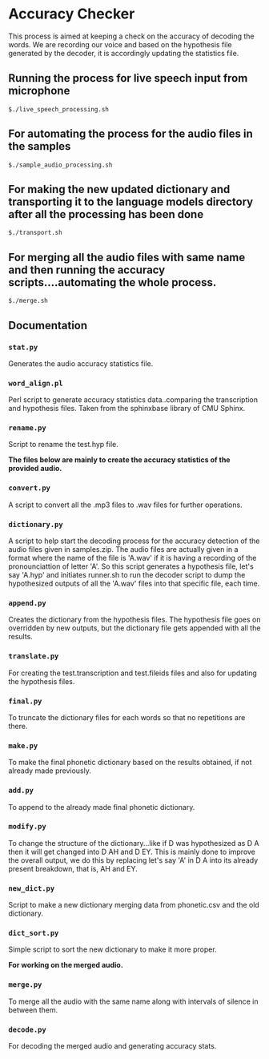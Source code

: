 # Accuracy Checker

This process is aimed at keeping a check on the accuracy of decoding the words. We are recording our voice and based on the hypothesis file generated by the decoder, it is accordingly updating the statistics file.

## Running the process for live speech input from microphone

```
$./live_speech_processing.sh
```

## For automating the process for the audio files in the samples

```
$./sample_audio_processing.sh
```

## For making the new updated dictionary and transporting it to the language models directory after all the processing has been done

```
$./transport.sh
```

## For merging all the audio files with same name and then running the accuracy scripts....automating the whole process.

```
$./merge.sh
```

## Documentation

### `stat.py`

Generates the audio accuracy statistics file.

### `word_align.pl`

Perl script to generate accuracy statistics data..comparing the transcription and hypothesis files.
Taken from the sphinxbase library of CMU Sphinx.

### `rename.py`

Script to rename the test.hyp file.

**The files below are mainly to create the accuracy statistics of the provided audio.**

### `convert.py`

A script to convert all the .mp3 files to .wav files for further operations. 

### `dictionary.py`

A script to help start the decoding process for the accuracy detection of the audio files given in samples.zip. The audio files are actually given in a format where the name of the file is 'A.wav' if it is having a recording of the pronounciattion of letter 'A'. So this script generates a hypothesis file, let's say 'A.hyp' and initiates runner.sh to run the decoder script to dump the hypothesized outputs of all the 'A.wav' files into that specific file, each time.

### `append.py`

Creates the dictionary from the hypothesis files. The hypothesis file goes on overridden by new outputs, but the dictionary file gets appended with all the results.

### `translate.py`

For creating the test.transcription and test.fileids files and also for updating the hypothesis files.

### `final.py`

To truncate the dictionary files for each words so that no repetitions are there.

### `make.py`

To make the final phonetic dictionary based on the results obtained, if not already made previously.

### `add.py`

To append to the already made final phonetic dictionary.

### `modify.py`

To change the structure of the dictionary...like if D was hypothesized as D A then it will get changed into D AH and D EY. This is mainly done to improve the overall output, we do this by replacing let's say 'A' in D A into its already present breakdown, that is, AH and EY.

### `new_dict.py`

Script to make a new dictionary merging data from phonetic.csv and the old dictionary.

### `dict_sort.py`

Simple script to sort the new dictionary to make it more proper.

**For working on the merged audio.**

### `merge.py`

To merge all the audio with the same name along with intervals of silence in between them. 

### `decode.py`

For decoding the merged audio and generating accuracy stats.


